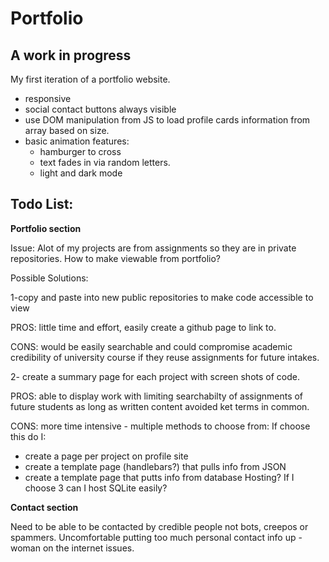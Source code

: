 # Portfolio

## A work in progress

My first iteration of a portfolio website.
- responsive
- social contact buttons always visible
- use DOM manipulation from JS to load profile cards information from array based on size. 
- basic animation features: 
  - hamburger to cross
  - text fades in via random letters. 
  - light and dark mode

## Todo List:

**Portfolio section**

Issue: Alot of my projects are from assignments so they are in private repositories. How to make viewable from portfolio?

Possible Solutions:

1-copy and paste into new public repositories to make code accessible to view
   
  PROS: little time and effort, easily create a github page to link to.

  CONS: would be easily searchable and could compromise academic credibility of university course if they reuse assignments for future intakes.

2- create a summary page for each project with screen shots of code.

  PROS: able to display work with limiting searchabilty of assignments of future students as long as written content avoided ket terms in common.

  CONS: more time intensive  - multiple methods to choose from:
  If choose this do I:
- create a page per project on profile site
- create a template page (handlebars?) that pulls info from JSON
- create a template page that  putts info from database
                  Hosting?
                  If I choose 3 can I host SQLite easily?
                  
                  
**Contact section**

  Need to be able to be contacted by credible people not bots, creepos or spammers.
  Uncomfortable putting too much personal contact info up - woman on the internet issues.
    
        
